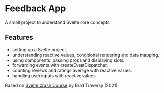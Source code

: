 # Feedback App

A small project to understand Svelte core concepts.

## Features

- setting up a Svelte project.
- understanding reactive values, conditional rendering and data mapping.
- using components, passing props and displaying slots.
- forwarding events with createEventDispatcher.
- counting reviews and ratings average with reactive values.
- handling user inputs with reactive values.

Based on [Svelte Crash Course](https://www.youtube.com/watch?v=3TVy6GdtNuQ) by Brad Traversy (2021).
